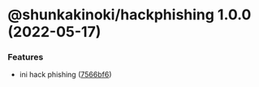 # @shunkakinoki/hackphishing 1.0.0 (2022-05-17)

### Features

- ini hack phishing ([7566bf6](https://github.com/shunkakinoki/contracts/commit/7566bf65b818192137375f7dc58c1cada3109a38))
